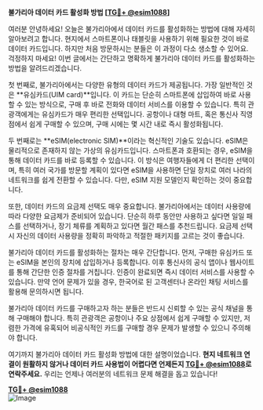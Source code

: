 **불가리아 데이터 카드 활성화 방법 [[TG💪+ @esim1088](https://t.me/s/esim1088)]**

여러분 안녕하세요! 오늘은 불가리아에서 데이터 카드를 활성화하는 방법에 대해 자세히 알아보려고 합니다. 현지에서 스마트폰이나 태블릿을 사용하기 위해 필요한 것이 바로 데이터 카드입니다. 하지만 처음 방문하시는 분들은 이 과정이 다소 생소할 수 있어요. 걱정하지 마세요! 이번 글에서는 간단하고 명확하게 불가리아 데이터 카드를 활성화하는 방법을 알려드리겠습니다.

첫 번째로, 불가리아에서는 다양한 유형의 데이터 카드가 제공됩니다. 가장 일반적인 것은 **유심카드(UIM card)**입니다. 이 카드는 단순히 스마트폰에 삽입하여 바로 사용할 수 있는 방식으로, 구매 후 바로 전화와 데이터 서비스를 이용할 수 있습니다. 특히 관광객에게는 유심카드가 매우 편리한 선택입니다. 공항이나 대형 마트, 혹은 통신사 직영점에서 쉽게 구매할 수 있으며, 구매 시에는 몇 시간 내로 즉시 활성화됩니다.

두 번째로는 **eSIM(electronic SIM)**이라는 혁신적인 기술도 있습니다. eSIM은 물리적으로 존재하지 않는 가상의 유심카드입니다. 스마트폰과 호환되는 경우, eSIM을 통해 데이터 카드를 바로 등록할 수 있습니다. 이 방식은 여행자들에게 더 편리한 선택이며, 특히 여러 국가를 방문할 계획이 있다면 eSIM을 사용하면 단일 장치로 여러 나라의 네트워크를 쉽게 전환할 수 있습니다. 다만, eSIM 지원 모델인지 확인하는 것이 중요합니다.

또한, 데이터 카드의 요금제 선택도 매우 중요합니다. 불가리아에서는 데이터 사용량에 따라 다양한 요금제가 준비되어 있습니다. 단순히 하루 동안만 사용하고 싶다면 일일 패스를 선택하거나, 장기 체류를 계획하고 있다면 월간 패스를 추천드립니다. 요금제 선택 시 자신의 데이터 사용량을 정확히 파악하고 적절한 패키지를 고르는 것이 좋습니다.

불가리아 데이터 카드를 활성화하는 절차는 매우 간단합니다. 먼저, 구매한 유심카드 또는 eSIM을 본인의 장치에 삽입하거나 등록합니다. 이후 통신사의 공식 앱이나 웹사이트를 통해 간단한 인증 절차를 거칩니다. 인증이 완료되면 즉시 데이터 서비스를 사용할 수 있습니다. 만약 언어 문제가 있을 경우, 한국어로 된 고객센터나 온라인 채팅 서비스를 활용해 문의하시면 됩니다.

불가리아 데이터 카드를 구매하고자 하는 분들은 반드시 신뢰할 수 있는 공식 채널을 통해 구매해야 합니다. 특히 관광객은 공항이나 주요 상점에서 쉽게 구매할 수 있지만, 저렴한 가격에 유혹되어 비공식적인 카드를 구매할 경우 문제가 발생할 수 있으니 주의해야 합니다.

여기까지 불가리아 데이터 카드 활성화 방법에 대한 설명이었습니다. **현지 네트워크 연결이 원활하지 않거나 데이터 카드 사용법이 어렵다면 언제든지 [TG💪+ @esim1088](https://t.me/s/esim1088)로 연락주세요.** 우리는 언제나 여러분의 네트워크 문제 해결을 돕고 있습니다!

**[TG💪+ @esim1088](https://t.me/s/esim1088)**  
![Image](https://i.postimg.cc/Y0z9fWf4/image.png)